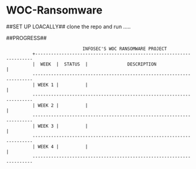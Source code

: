 # WOC-Ransomware

##SET UP LOACALLY##
clone the repo and run .....

##PROGRESS##
              
                                 INFOSEC'S WOC RANSOMWARE PROJECT
              +---------------------------------------------------------------------
              |  WEEK  |  STATUS  |               DESCRIPTION                      |
              ----------------------------------------------------------------------
              | WEEK 1 |          |                                                |
              ----------------------------------------------------------------------
              | WEEK 2 |          |                                                |
              ----------------------------------------------------------------------
              | WEEK 3 |          |                                                |
              ----------------------------------------------------------------------
              | WEEK 4 |          |                                                |
              ----------------------------------------------------------------------
  
